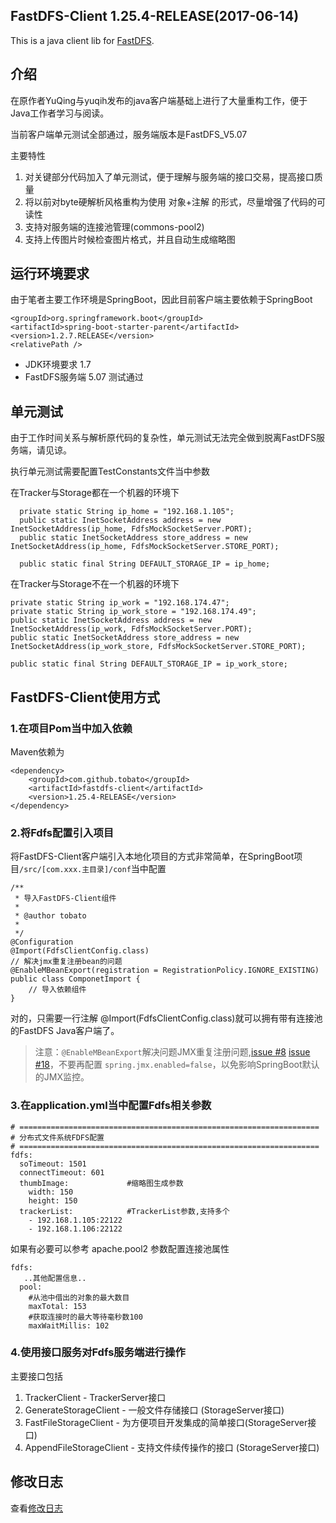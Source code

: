 FastDFS-Client 1.25.4-RELEASE(2017-06-14)
---

This is a java client lib for [FastDFS](https://github.com/happyfish100/fastdfs).

## 介绍

在原作者YuQing与yuqih发布的java客户端基础上进行了大量重构工作，便于Java工作者学习与阅读。

当前客户端单元测试全部通过，服务端版本是FastDFS_V5.07

主要特性

1. 对关键部分代码加入了单元测试，便于理解与服务端的接口交易，提高接口质量
2. 将以前对byte硬解析风格重构为使用 对象+注解 的形式，尽量增强了代码的可读性
3. 支持对服务端的连接池管理(commons-pool2)
4. 支持上传图片时候检查图片格式，并且自动生成缩略图

## 运行环境要求

由于笔者主要工作环境是SpringBoot，因此目前客户端主要依赖于SpringBoot

    <groupId>org.springframework.boot</groupId>
    <artifactId>spring-boot-starter-parent</artifactId>
    <version>1.2.7.RELEASE</version>
    <relativePath />
    
* JDK环境要求  1.7
* FastDFS服务端 5.07 测试通过

## 单元测试

由于工作时间关系与解析原代码的复杂性，单元测试无法完全做到脱离FastDFS服务端，请见谅。

执行单元测试需要配置TestConstants文件当中参数

在Tracker与Storage都在一个机器的环境下

      private static String ip_home = "192.168.1.105";
      public static InetSocketAddress address = new InetSocketAddress(ip_home, FdfsMockSocketServer.PORT);
      public static InetSocketAddress store_address = new InetSocketAddress(ip_home, FdfsMockSocketServer.STORE_PORT);
      
      public static final String DEFAULT_STORAGE_IP = ip_home;
  
      
在Tracker与Storage不在一个机器的环境下      
     
    private static String ip_work = "192.168.174.47";
    private static String ip_work_store = "192.168.174.49";
    public static InetSocketAddress address = new InetSocketAddress(ip_work, FdfsMockSocketServer.PORT);
    public static InetSocketAddress store_address = new InetSocketAddress(ip_work_store, FdfsMockSocketServer.STORE_PORT);
    
    public static final String DEFAULT_STORAGE_IP = ip_work_store;
   

## FastDFS-Client使用方式

### 1.在项目Pom当中加入依赖

Maven依赖为

    <dependency>
        <groupId>com.github.tobato</groupId>
        <artifactId>fastdfs-client</artifactId>
        <version>1.25.4-RELEASE</version>
    </dependency>


### 2.将Fdfs配置引入项目

将FastDFS-Client客户端引入本地化项目的方式非常简单，在SpringBoot项目`/src/[com.xxx.主目录]/conf`当中配置

    /**
     * 导入FastDFS-Client组件
     * 
     * @author tobato
     *
     */
    @Configuration
    @Import(FdfsClientConfig.class)
    // 解决jmx重复注册bean的问题
    @EnableMBeanExport(registration = RegistrationPolicy.IGNORE_EXISTING)
    public class ComponetImport {
        // 导入依赖组件
    }
    
对的，只需要一行注解 @Import(FdfsClientConfig.class)就可以拥有带有连接池的FastDFS Java客户端了。

>注意：`@EnableMBeanExport`解决问题JMX重复注册问题,[issue #8](../../issues/8) [issue #18](../../issues/8)，不要再配置 `spring.jmx.enabled=false`，以免影响SpringBoot默认的JMX监控。

### 3.在application.yml当中配置Fdfs相关参数
    # ===================================================================
    # 分布式文件系统FDFS配置
    # ===================================================================
    fdfs:
      soTimeout: 1501
      connectTimeout: 601 
      thumbImage:             #缩略图生成参数
        width: 150
        height: 150
      trackerList:            #TrackerList参数,支持多个
        - 192.168.1.105:22122
        - 192.168.1.106:22122 

如果有必要可以参考 apache.pool2 参数配置连接池属性

    fdfs:
       ..其他配置信息..
      pool:
        #从池中借出的对象的最大数目
        maxTotal: 153
        #获取连接时的最大等待毫秒数100
        maxWaitMillis: 102

### 4.使用接口服务对Fdfs服务端进行操作

主要接口包括

1. TrackerClient - TrackerServer接口 
2. GenerateStorageClient - 一般文件存储接口 (StorageServer接口)
3. FastFileStorageClient - 为方便项目开发集成的简单接口(StorageServer接口)
4. AppendFileStorageClient - 支持文件续传操作的接口 (StorageServer接口)


## 修改日志

查看[修改日志](/CHANGELOG.md)

